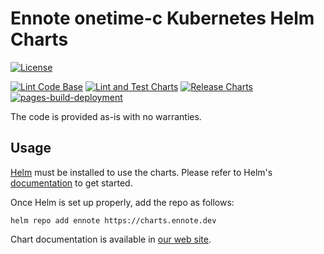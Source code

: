 # Ennote onetime-c Kubernetes Helm Charts

[![License](https://img.shields.io/badge/License-Apache%202.0-blue.svg)](https://opensource.org/licenses/Apache-2.0)

[![Lint Code Base](https://github.com/ennote/onetime-c/actions/workflows/linter.yaml/badge.svg)](https://github.com/ennote/onetime-c/actions/workflows/linter.yaml)
[![Lint and Test Charts](https://github.com/ennote/onetime-c/actions/workflows/lint-test.yaml/badge.svg)](https://github.com/ennote/onetime-c/actions/workflows/lint-test.yaml)
[![Release Charts](https://github.com/ennote/onetime-c/actions/workflows/release.yaml/badge.svg)](https://github.com/ennote/onetime-c/actions/workflows/release.yaml)
[![pages-build-deployment](https://github.com/ennote/onetime-c/actions/workflows/pages/pages-build-deployment/badge.svg)](https://github.com/ennote/onetime-c/actions/workflows/pages/pages-build-deployment)


The code is provided as-is with no warranties.

## Usage

[Helm](https://helm.sh) must be installed to use the charts.
Please refer to Helm's [documentation](https://helm.sh/docs/) to get started.

Once Helm is set up properly, add the repo as follows:

```console
helm repo add ennote https://charts.ennote.dev
```

Chart documentation is available in [our web site](https://ennote.dev/onetime/docs).
